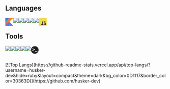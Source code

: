 

## Languages

<img align="left" height="25" src="https://raw.githubusercontent.com/github/explore/80688e429a7d4ef2fca1e82350fe8e3517d3494d/topics/kotlin/kotlin.png">
<img align="left" height="25" src="https://cdn.icon-icons.com/icons2/2108/PNG/512/java_icon_130901.png">
<img align="left" height="25" src="https://seeklogo.com//images/C/c-sharp-c-logo-02F17714BA-seeklogo.com.png">
<img align="left" height="25" src="https://upload.wikimedia.org/wikipedia/commons/1/18/ISO_C%2B%2B_Logo.svg">
<img align="left" height="25" src="https://upload.wikimedia.org/wikipedia/commons/c/c3/Python-logo-notext.svg">
<img align="left" height="25" src="https://image.flaticon.com/icons/png/512/732/732212.png">
<img align="left" height="25" src="https://raw.githubusercontent.com/github/explore/80688e429a7d4ef2fca1e82350fe8e3517d3494d/topics/javascript/javascript.png">

<br />


## Tools

<img align="left" height="25" src="https://upload.wikimedia.org/wikipedia/commons/9/9c/IntelliJ_IDEA_Icon.svg">
<img align="left" height="25" src="https://cdn.worldvectorlogo.com/logos/clion-1.svg">
<img align="left" height="25" src="https://www.pngfind.com/pngs/b/642-6424738_rider-png.png">
<img align="left" height="25" src="https://upload.wikimedia.org/wikipedia/commons/1/1d/PyCharm_Icon.svg">
<img align="left" height="25" src="https://upload.wikimedia.org/wikipedia/commons/5/59/Visual_Studio_Icon_2019.svg">
<img align="left" height="25" src="https://raw.githubusercontent.com/github/explore/80688e429a7d4ef2fca1e82350fe8e3517d3494d/topics/terminal/terminal.png">

<br />
<br />
<br />

<d>
[![Top Langs](https://github-readme-stats.vercel.app/api/top-langs/?username=husker-dev&hide=ruby&layout=compact&theme=dark&bg_color=0D1117&border_color=30363D)](https://github.com/husker-dev)
<!--START_SECTION:activity-->  
</d>

